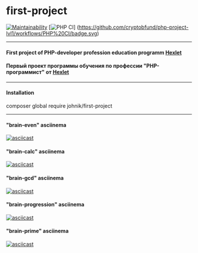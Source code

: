 # first-project

[![Maintainability](https://api.codeclimate.com/v1/badges/a99a88d28ad37a79dbf6/maintainability)](https://codeclimate.com/github/codeclimate/codeclimate/maintainability)
[![PHP CI](https://github.com/cryptobfund/php-project-lvl1/actions)]
(https://github.com/cryptobfund/php-project-lvl1/workflows/PHP%20CI/badge.svg)

---

#### First project of PHP-developer profession education programm [Hexlet](https://ru.hexlet.io/)
#### Первый проект программы обучения по профессии "PHP-программист" от [Hexlet](https://ru.hexlet.io/)

---

#### Installation
composer global require johnik/first-project

---

#### "brain-even" asciinema 
[![asciicast](https://asciinema.org/a/wPoDc5d9C61yoSajTU6b1lJLg.svg)](https://asciinema.org/a/wPoDc5d9C61yoSajTU6b1lJLg?speed=2&autoplay=1&size=small&theme=tango)

#### "brain-calc" asciinema
[![asciicast](https://asciinema.org/a/qcUouUPC6dBBrlKESZkZQlU2a.svg)](https://asciinema.org/a/qcUouUPC6dBBrlKESZkZQlU2a?speed=2&autoplay=1&size=small&theme=tango)

#### "brain-gcd" asciinema
[![asciicast](https://asciinema.org/a/qcUouUPC6dBBrlKESZkZQlU2a.svg)](https://asciinema.org/a/qcUouUPC6dBBrlKESZkZQlU2a?speed=2&autoplay=1&size=small&theme=tango)

#### "brain-progression" asciinema
[![asciicast](https://asciinema.org/a/MgyVmsOy6LlAaozH0PotPDoYq.svg)](https://asciinema.org/a/MgyVmsOy6LlAaozH0PotPDoYq?speed=2&autoplay=1&size=small&theme=tango)

#### "brain-prime" asciinema
[![asciicast](https://asciinema.org/a/dLkFJShDGsSAGqetLIdFkTUBj.svg)](https://asciinema.org/a/dLkFJShDGsSAGqetLIdFkTUBj?speed=2&autoplay=1&size=small&theme=tango)
